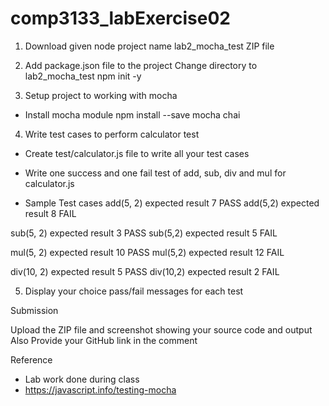 # comp3133_labExercise02


1)	Download given node project name lab2_mocha_test ZIP file
2)	Add package.json file to the project
Change directory to lab2_mocha_test
npm init -y

3)	Setup project to working with mocha
-	Install mocha module
npm install --save mocha chai

4)	Write test cases to perform calculator test 
-	Create test/calculator.js file to write all your test cases
-	Write one success and one fail test of add, sub, div and mul for calculator.js

-	Sample Test cases
	add(5, 2) expected result 7 PASS
	add(5,2) expected result 8 FAIL

  sub(5, 2) expected result 3 PASS
	sub(5,2) expected result 5 FAIL

  mul(5, 2) expected result 10 PASS
	mul(5,2) expected result 12 FAIL

  div(10, 2) expected result 5 PASS
	div(10,2) expected result 2 FAIL

5)	Display your choice pass/fail messages for each test

Submission

Upload the ZIP file and screenshot showing your source code and output
Also Provide your GitHub link in the comment


Reference
-	Lab work done during class
-	https://javascript.info/testing-mocha
